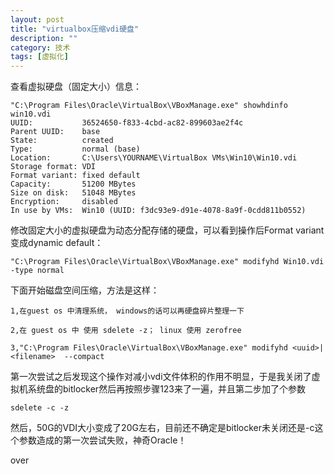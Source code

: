 ```yaml
---
layout: post
title: "virtualbox压缩vdi硬盘"
description: ""
category: 技术
tags: [虚拟化]
---
```



查看虚拟硬盘（固定大小）信息：

	"C:\Program Files\Oracle\VirtualBox\VBoxManage.exe" showhdinfo win10.vdi
	UUID:           36524650-f833-4cbd-ac82-899603ae2f4c
	Parent UUID:    base
	State:          created
	Type:           normal (base)
	Location:       C:\Users\YOURNAME\VirtualBox VMs\Win10\Win10.vdi
	Storage format: VDI
	Format variant: fixed default
	Capacity:       51200 MBytes
	Size on disk:   51048 MBytes
	Encryption:     disabled
	In use by VMs:  Win10 (UUID: f3dc93e9-d91e-4078-8a9f-0cdd811b0552)

修改固定大小的虚拟硬盘为动态分配存储的硬盘，可以看到操作后Format variant变成dynamic default：

    "C:\Program Files\Oracle\VirtualBox\VBoxManage.exe" modifyhd Win10.vdi -type normal

下面开始磁盘空间压缩，方法是这样：

	1,在guest os 中清理系统， windows的话可以再硬盘碎片整理一下

	2,在 guest os 中 使用 sdelete -z； linux 使用 zerofree

	3,"C:\Program Files\Oracle\VirtualBox\VBoxManage.exe" modifyhd <uuid>|<filename>  --compact

第一次尝试之后发现这个操作对减小vdi文件体积的作用不明显，于是我关闭了虚拟机系统盘的bitlocker然后再按照步骤123来了一遍，并且第二步加了个参数

	sdelete -c -z

然后，50G的VDI大小变成了20G左右，目前还不确定是bitlocker未关闭还是-c这个参数造成的第一次尝试失败，神奇Oracle！
	
over